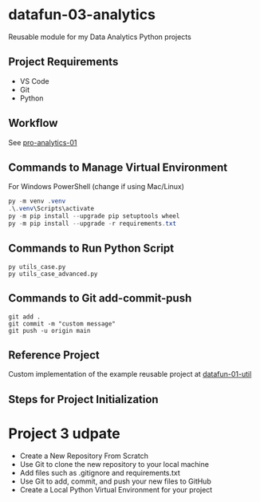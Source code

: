 # datafun-03-analytics

Reusable module for my Data Analytics Python projects

## Project Requirements

- VS Code
- Git
- Python 

## Workflow

See [pro-analytics-01](https://github.com/denisecase/pro-analytics-01/)

## Commands to Manage Virtual Environment

For Windows PowerShell (change if using Mac/Linux)

```powershell
py -m venv .venv
.\.venv\Scripts\activate
py -m pip install --upgrade pip setuptools wheel
py -m pip install --upgrade -r requirements.txt
```

## Commands to Run Python Script

```shell
py utils_case.py
py utils_case_advanced.py
```

## Commands to Git add-commit-push

```shell
git add .
git commit -m "custom message"
git push -u origin main
```

## Reference Project

Custom implementation of the example reusable project at 
[datafun-01-util](https://github.com/denisecase/datafun-01-utils)


## Steps for Project Initialization
# Project 3 udpate
  - Create a New Repository From Scratch
  - Use Git to clone the new repository to your local machine
  - Add files such as .gitignore and requirements.txt
  - Use Git to add, commit, and push your new files to GitHub
  - Create a Local Python Virtual Environment for your project

